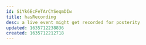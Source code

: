 ```yaml
---
id: S1Yk6EcFeTArCYSeqmDIw
title: hasRecording
desc: a live event might get recorded for posterity
updated: 1635712238836
created: 1635712212718
---
```



